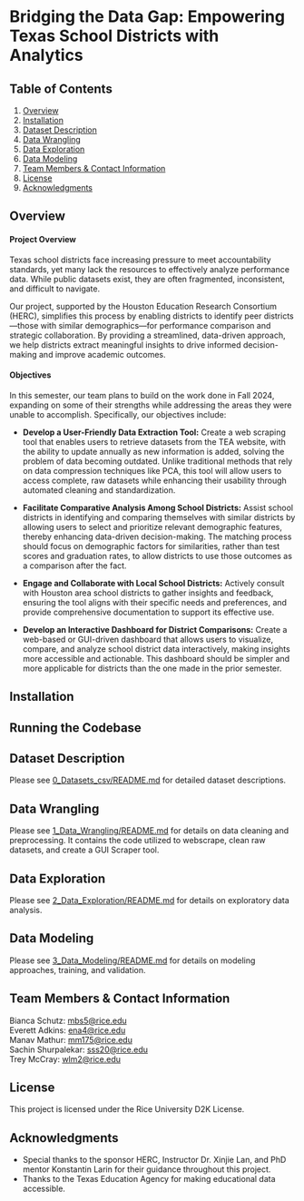 # Bridging the Data Gap: Empowering Texas School Districts with Analytics


## Table of Contents 
1. [Overview](#overview)
2. [Installation](#installation)
3. [Dataset Description](#dataset-description)
4. [Data Wrangling](#data-wrangling)
5. [Data Exploration](#data-exploration)
7. [Data Modeling](#data-modeling)
9. [Team Members & Contact Information](#team-members--contact-information)
10. [License](#license)
11. [Acknowledgments](#acknowledgments)


## Overview

#### Project Overview
Texas school districts face increasing pressure to meet accountability standards, yet many lack the resources to effectively analyze performance data. While public datasets exist, they are often fragmented, inconsistent, and difficult to navigate.

Our project, supported by the Houston Education Research Consortium (HERC), simplifies this process by enabling districts to identify peer districts—those with similar demographics—for performance comparison and strategic collaboration. By providing a streamlined, data-driven approach, we help districts extract meaningful insights to drive informed decision-making and improve academic outcomes.

#### Objectives

In this semester, our team plans to build on the work done in Fall 2024, expanding on some of their strengths while addressing the areas they were unable to accomplish. Specifically, our objectives include:

* **Develop a User-Friendly Data Extraction Tool:** Create a web scraping tool that enables users to retrieve datasets from the TEA website, with the ability to update annually as new information is added, solving the problem of data becoming outdated. Unlike traditional methods that rely on data compression techniques like PCA, this tool will allow users to access complete, raw datasets while enhancing their usability through automated cleaning and standardization.

* **Facilitate Comparative Analysis Among School Districts:** Assist school districts in identifying and comparing themselves with similar districts by allowing users to select and prioritize relevant demographic features, thereby enhancing data-driven decision-making. The matching process should focus on demographic factors for similarities, rather than test scores and graduation rates, to allow districts to use those outcomes as a comparison after the fact.

* **Engage and Collaborate with Local School Districts:** Actively consult with Houston area school districts to gather insights and feedback, ensuring the tool aligns with their specific needs and preferences, and provide comprehensive documentation to support its effective use. 

* **Develop an Interactive Dashboard for District Comparisons:** Create a web-based or GUI-driven dashboard that allows users to visualize, compare, and analyze school district data interactively, making insights more accessible and actionable. This dashboard should be simpler and more applicable for districts than the one made in the prior semester. 



## Installation


## Running the Codebase

## Dataset Description
   Please see [0_Datasets_csv/README.md](0_Datasets_csv/README.md) for detailed dataset descriptions.

## Data Wrangling
   Please see [1_Data_Wrangling/README.md](1_Data_Wrangling/README.md) for details on data cleaning and preprocessing. It contains the code utilized to webscrape, clean raw datasets, and create a GUI Scraper tool. 
##  Data Exploration
   Please see [2_Data_Exploration/README.md](2_Data_Exploration/README.md) for details on exploratory data analysis.

## Data Modeling
   Please see [3_Data_Modeling/README.md](3_Data_Modeling/README.md) for details on modeling approaches, training, and validation.

## Team Members & Contact Information
Bianca Schutz: mbs5@rice.edu \
Everett Adkins: ena4@rice.edu \
Manav Mathur: mm175@rice.edu \
Sachin Shurpalekar: sss20@rice.edu \
Trey McCray: wlm2@rice.edu

## License

This project is licensed under the Rice University D2K License.

## Acknowledgments

- Special thanks to the sponsor HERC, Instructor Dr. Xinjie Lan, and PhD mentor Konstantin Larin for their guidance throughout this project.
- Thanks to the Texas Education Agency for making educational data accessible.
